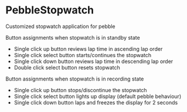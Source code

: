 # PebbleStopwatch
Customized stopwatch application for pebble

Button assignments when stopwatch is in standby state
- Single click up button reviews lap time in ascending lap order
- Single click select button starts/continues the stopwatch
- Single click down button reviews lap time in descending lap order
- Double click select button resets stopwatch

Button assignments when stopwatch is in recording state
- Single click up button stops/discontinue the stopwatch
- Single click select button lights up display (default pebble behaviour)
- Single click down button laps and freezes the display for 2 seconds

